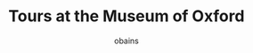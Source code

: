 ---
id: "oxford"
title: "Tours at the Museum of Oxford"
author: obains
featuredImage: oxford_tall.jpeg 
coverImage: Oxford.jpg
subtitleCaption: "Subtitle Test"
tags: [Museum Redevelopment Projects]
---